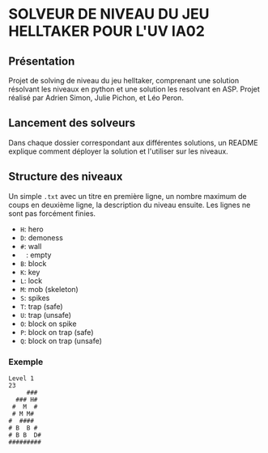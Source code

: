 # SOLVEUR DE NIVEAU DU JEU HELLTAKER POUR L'UV IA02

## Présentation

Projet de solving de niveau du jeu helltaker, comprenant une solution résolvant les niveaux en python et une solution les resolvant en ASP.
Projet réalisé par Adrien Simon, Julie Pichon, et Léo Peron.

## Lancement des solveurs

Dans chaque dossier correspondant aux différentes solutions, un README explique comment déployer la solution et l'utiliser sur les niveaux.

## Structure des niveaux

Un simple `.txt` avec un titre en première ligne, un nombre maximum de coups en deuxième ligne, la description du niveau ensuite. Les lignes ne sont pas forcément finies.

- `H`: hero
- `D`: demoness
- `#`: wall
- ` ` : empty
- `B`: block
- `K`: key
- `L`: lock
- `M`: mob (skeleton)
- `S`: spikes
- `T`: trap (safe)
- `U`: trap (unsafe)
- `O`: block on spike
- `P`: block on trap (safe)
- `Q`: block on trap (unsafe)

### Exemple

```
Level 1
23
     ###
  ### H#
 #  M  #
 # M M#
#  ####
# B  B #
# B B  D#
#########
```
